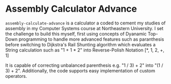# Assembly Calculator Advance

`assembly-calculate-advance` is a calculator a coded to cement my studies of assembly in my Computer Systems course at Northeastern University. I set the challenge to build this myself, first 
using concepts of Dyanamic Top-Down programming to handle more advanced features such as paranthesis before switching to Dijkstra's Rail Shunting algorithm which evaluates
a String calculation such as "1 + 1 * 2" into Reverse-Polish Notation [*, 1, 2, +, 1]

It is capable of correcting unbalanced parenthesis e.g. "1 / 3) + 2" into "(1 / 3) + 2". Additionally, the code supports easy implementation of custom operators.
